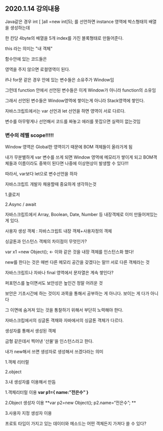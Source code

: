 ## 2020.1.14 강의내용



Java같은 경우 int [ ]all =new int[5]; 를 선언하면 instance 영역에 박스형태의 배열을 생성하는데

한 칸당 4byte의 배열을 5개 index를 가진 블록형태로 만들어준다.





this 라는 의미는 "내 객체"



함수안에 있는 코드들은



영역을 주지 않으면 로컬영역이 된다.



if나 for문 같은 경우 안에 있는 변수들은 소유주가 Window임



그런데 function 안에서 선언된 변수들은 이게 Window가 아니라 function의 소유임

그래서 선언된 변수들은 Window영역에 쌓이는게 아니라 Stack영역에 쌓인다.

자바스크립트에서는 var 선언과 let 선언을 하면 영역이 서로 다르다.

변수를 아무렇게나 선언해서 코드를 짜놓고 에러를 못잡으면 실력이 없는것임



### 변수의 레벨 scope!!!!!



Window 영역은 Global한 영역이기 때문에 BOM 객체들이 올라가게 됨

내가 무분별하게 var 변수를 쓰게 되면 Window 영역에 메모리가 쌓이게 되고 BOM객체들과 이름이라도 중복이 된다면 나중에 이상현상이 발생할 수 있다!!!

따라서, var보다 let으로 변수선언을 하자



자바스크립트 개발자 채용할때 중요하게 생각하는것

1.클로저

2.Async / await



자바스크립트에서 Array, Boolean, Date, Number 등 내장객체로 이미 만들어져있는게 있다.

사용자 생성 객체 : 자바스크립트 내장 객체+사용자정의 객체



싱글톤과 인스턴스 객체의 차이점이 무엇인가?

var x1 =new Object(); <- 이와 같은 것을 내장 객체를 인스턴스화 했다!

new를 한다는 것은 매번 다른 메모리 공간을 갖겠다는 말!!! 서로 다른 객체라는 것



자바스크립트나 자바나 final 영역에서 문자열은 계속 쌓인다?



퍼포먼스를 높이면서도 보안성은 높인건 정말 어려운 것



보안은 기초시간에 하는 것이지 과목을 통해서 공부하는 게 아니다. 보이는 게 다가 아니다

그 이면에 숨겨져 있는 것을 통찰하기 위해서 부단히 노력해야 한다.



자바스크립에서의 싱글톤 객채와 자바에서의 싱글톤 객체가 다르다.



생성자를 통해서 생성된 객체

금형 같은데서 찍어낸 '산물'을 인스턴스라고 한다.

내가 new해서 쓰면 생성자로 생성해서 쓰겠다라는 의미



1.객체 리터럴 

2.object

3.내 생성자를 이용해서 만듬

1.객체리터럴 이용	**var p1={ name:”전은수” }** 

2.Object 생성자 이용  **var p2=new Object(); p2.name=“전은수”; **

3.사용자 지정 생성자 이용



프로토 타입이 가지고 있는 데이터와 메소드는 어떤 객체든지 가져다 쓸 수 있다?
